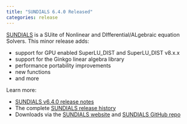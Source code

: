 ```yaml
---
title: "SUNDIALS 6.4.0 Released"
categories: release
---
```


[SUNDIALS](https://github.com/LLNL/sundials) is a SUite of Nonlinear and DIfferential/ALgebraic equation Solvers. This minor release adds:

- support for GPU enabled SuperLU_DIST and SuperLU_DIST v8.x.x
- support for the Ginkgo linear algebra library
- performance portability improvements
- new functions
- and more

Learn more:

- [SUNDIALS v6.4.0 release notes](https://github.com/LLNL/sundials/releases/tag/v6.4.0)
- The complete [SUNDIALS release history](https://computing.llnl.gov/projects/sundials/release-history)
- Downloads via the [SUNDIALS website](https://computing.llnl.gov/projects/sundials) and [SUNDIALS GitHub repo](https://github.com/LLNL/sundials)
